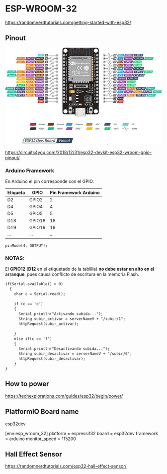 # ESP-WROOM-32

https://randomnerdtutorials.com/getting-started-with-esp32/

## Pinout

![ESP32-Pinout](ESP32-Pinout.jpg)

https://circuits4you.com/2018/12/31/esp32-devkit-esp32-wroom-gpio-pinout/

### Arduino Framework
En Arduino el pin corresponde con el GPIO. 

| Etiqueta	| GPIO		| Pin Framework Arduino |
|-----------|------------|--------------|
|D2			|	GPIO2 	|  2 	|
|D4			|	GPIO4 	|  4 	|
|D5			|	GPIO5 	|  5 	|
|D18			|	GPIO18	|  18 	|
|D19			|	GPIO19 	|  19 	|
| ...		|	...		|  ...	|


	pinMode(4, OUTPUT);


### NOTAS:

El **GPIO12** (**D12** en el etiquetado de la tablilla) **no debe estar en alto en el arranque**, pues causa conflicto de escritura en la memoria Flash.

	if(Serial.available() > 0)
	  {
	    char c = Serial.read();
	    
	    if (c == 'o')
	    {
	      Serial.println("Activando subida...");
	      String subir_activar = serverNameV + "/subir/1";
	      httpRequest(subir_activar);
	      
	    }
	    else if(c == 'f')
	    {
	      Serial.println("Desactivando subida...");
	      String subir_desactivar = serverNameV + "/subir/0";
	      httpRequest(subir_desactivar);
	    }
	}

## How to power

https://techexplorations.com/guides/esp32/begin/power/


## PlatformIO Board name
esp32dev

[env:esp_wroom_32]
platform = espressif32
board = esp32dev
framework = arduino
monitor_speed = 115200

## Hall Effect Sensor

https://randomnerdtutorials.com/esp32-hall-effect-sensor/